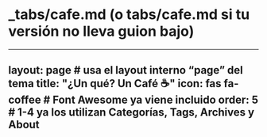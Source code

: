 # _tabs/cafe.md   (o  tabs/cafe.md  si tu versión no lleva guion bajo)
---
layout: page           # usa el layout interno “page” del tema
title: "¿Un qué? Un Café ☕"
icon: fas fa-coffee    # Font Awesome ya viene incluido
order: 5               # 1-4 ya los utilizan Categorías, Tags, Archives y About
---

<script>
  /* redirige al cargar la página */
  location.replace("https://buymeacoffee.com/kesero");
  /* Si prefieres que se abra en otra pestaña: 
     window.open("https://buymeacoffee.com/TU_USUARIO","_blank");
  */
</script>
